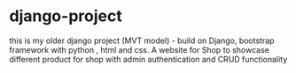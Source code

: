 # django-project
this is my older django project (MVT model) - build on Django, bootstrap framework with python , html and css. A website for Shop to showcase different product for shop with admin authentication and CRUD functionality 
